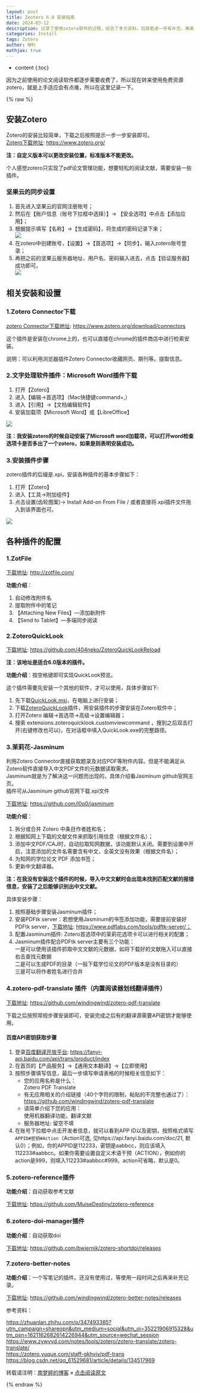 ```yaml
---
layout: post
title: Zeotero 6.0 安装指南  
date: 2024-03-12
description: 记录了使用zotero软件的过程，综合了多方资料。后续若进一步有补充，再来改进。
categories: Install
tags: Zotero
author: NMt
mathjax: true
---
```


* content
{:toc}

因为之前使用的论文阅读软件都逐步需要收费了，所以现在转来使用免费资源zotero，就是上手适应会有点难，所以在这里记录一下。  

<div style='display: none'>
@@@@
</div>





{% raw %}
## 安装Zotero  

Zotero的安装比较简单，下载之后按照提示一步一步安装即可。  
[Zotero下载地址][link_01]: https://www.zotero.org/  

**注：自定义版本可以更改安装位置，标准版本不能更改。**  

个人感觉zotero只实现了pdf论文管理功能，想要轻松的阅读文献，需要安装一些插件。  

### 坚果云的同步设置  

1. 首先进入坚果云的官网注册账号；  
2. 然后在【账户信息（账号下拉框中选择）】-> 【安全选项】中点击【添加应用】；  
3. 根据提示填写【名称】->【生成密码】，将生成的密码记录下来；  
   ![][pt_03]  
4. 在zotero中创建账号，【设置】->【首选项】->【同步】，输入zotero账号登录；  
5. 再把之前的坚果云服务器地址、用户名、密码输入进去，点击【验证服务器】成功即可。  
   ![][pt_04]  


## 相关安装和设置  

### 1.Zotero Connector下载

[zotero Connector下载地址][link_02]: https://www.zotero.org/download/connectors  

这个插件是安装在chrome上的，也可以直接在chrome的插件商店中进行检索安装。  

说明：可以利用浏览器插件Zotero Connector收藏网页、期刊等。提取信息。  

### 2.文字处理软件插件：Microsoft Word插件下载

1. 打开【Zotero】  
2. 进入【编辑->首选项】（Mac快捷键command+,）  
3. 进入【引用】->【文档编辑软件】  
4. 安装加载项【Microsoft Word】或【LibreOffice】  

![][pt_01]  

**注：我安装zotero的时候自动安装了Microsoft word加载项，可以打开word检查选项卡是否多出了一个zotero，如果是则表明安装成功。**  

### 3.安装插件步骤  

zotero插件的后缀是.xpi，安装各种插件的基本步骤如下：  

1. 打开【Zotero】  
2. 进入【工具->附加组件】  
3. 点击设置(齿轮图案)-> Install Add-on From File / 或者直接将.xpi插件文件拖入到该界面也可。  

![][pt_02]  

## 各种插件的配置  

### 1.ZotFile  

[下载地址][link_03]: http://zotfile.com/  

**功能介绍**：
1. 自动修改附件名  
2. 提取附件中的笔记  
3. 【Attaching New Files】—添加新附件  
4. 【Send to Tablet】—多端同步阅读  

### 2.ZoteroQuickLook  

[下载地址][link_04]: https://github.com/404neko/ZoteroQuickLookReload  

**注：该地址是适合6.0版本的插件。**  

**功能介绍**：按空格键即可实现QuickLook预览。  

这个插件需要先安装一个其他的软件，才可以使用，具体步骤如下:  

1. 先下载[QuickLook.msi][link_05]，在电脑上进行安装；  
2. 下载[ZoteroQuickLook][link_04]插件，用安装插件的步骤安装在Zotero软件中；  
3. 打开Zotero 编辑->首选项->高级->设置编辑器；  
4. 搜索 extensions.zoteroquicklook.customviewcommand ，搜到之后双击打开(右键修改也可以)，在对话框中填入QuickLook.exe的完整路径。  

### 3.茉莉花-Jasminum  

利用Zotero Connector直接获取题录及对应PDF等附件内容。但是不能满足从Zotero软件直接导入中文PDF文件的元数据读取需求。  
Jasminum就是为了解决这一问题而出现的，具体介绍看Jasminum github官网主页。  
插件可从Jasminum github官网下载.xpi文件  

[下载地址][link_06]: https://github.com/l0o0/jasminum  


**功能介绍**：  
1. 拆分或合并 Zotero 中条目作者姓和名；  
2. 根据知网上下载的文献文件来抓取引用信息（根据文件名）；  
3. 添加中文PDF/CAJ时，自动拉取知网数据，该功能默认关闭。需要到设置中开启，注意添加的文件名需要含有中文，全英文没有效果（根据文件名）；  
4. 为知网的学位论文 PDF 添加书签；  
5. 更新中文翻译器。  

**注：在我没有安装这个插件的时候，导入中文文献时会出现未找到匹配文献的报错信息，安装了之后能够识别出中文文献。**  

具体安装步骤：  
1. 按照基础步骤安装Jasminum插件；  
2. 安装PDFtk server：若想使用Jasminum的书签添加功能，需要提前安装好PDFtk server，[下载地址][link_07]: https://www.pdflabs.com/tools/pdftk-server/；  
3. 配置Jasminum插件: Zotero首选项中的茉莉花选项卡可以进行相关的配置；  
4. Jasminum插件配合PDFtk server主要有三个功能：  
	一是可以使用该插件抓取中文文献的元数据，如将下载好的文献拖入可以直接右击查找元数据  
	二是可以生成PDF的目录（一般下载学位论文的PDF版本是没有目录的）  
	三是可以将作者姓名进行合并  

### 4.zotero-pdf-translate 插件（内置阅读器划线翻译插件）  

[下载地址][link_08]: https://github.com/windingwind/zotero-pdf-translate  

下载之后按照常规步骤安装即可，安装完成之后有的翻译源需要API密钥才能够使用。  

#### 百度API密钥获取步骤  

1. 登录[百度翻译开放平台][link_09]: https://fanyi-api.baidu.com/api/trans/product/index  
2. 在首页的【产品服务】->【通用文本翻译】->【立即使用】  
3. 按照步骤填写信息，最后一步填写申请表格的时候相关信息如下：  
   * 您的应用名称是什么：  
   Zotero PDF Translate  
   * 有无应用相关的介绍链接（40个字符的限制，粘贴的不完整也通过了）：  
   https://github.com/windingwind/zotero-pdf-translate  
   * 请简单介绍下您的应用：  
   使用机器翻译功能，翻译文献  
   * 服务器地址: 留空不填  
4. 在账号下拉框中点击开发者信息，就可以看到APP ID以及密钥，按照格式填写`APPID#密钥#Action`（Action可选, 见https://api.fanyi.baidu.com/doc/21, 默认0）；例如，你的APPID是112233，密钥是aabbcc，则应该填入112233#aabbcc。如果你需要设置自定义术语干预（ACTION），例如你的action是999，则填入112233#aabbcc#999。action可省略，默认是0。  

### 5.zotero-reference插件  

**功能介绍**：自动获取参考文献  

[下载地址][link_10]: https://github.com/MuiseDestiny/zotero-reference  

### 6.zotero-doi-manager插件  

**功能介绍**：自动获取doi  

[下载地址][link_11]: https://github.com/bwiernik/zotero-shortdoi/releases  

### 7.zotero-better-notes  

**功能介绍**：一个写笔记的插件。还没有使用过，等使用一段时间之后再来补充记录。  

[下载地址][link_12]: https://github.com/windingwind/zotero-better-notes/releases  

参考资料：  

https://zhuanlan.zhihu.com/p/347493385?utm_campaign=shareopn&utm_medium=social&utm_oi=35221906915328&utm_psn=1621162682614226944&utm_source=wechat_session  
https://www.zywvvd.com/notes/tools/zotero/zotero-translate/zotero-translate/  
https://zotero.yuque.com/staff-gkhviy/pdf-trans  
https://blog.csdn.net/qq_61529681/article/details/134517969  

转载请注明：[南梦婷的博客](https://norah2.github.io) » [点击阅读原文](https://norah2.github.io/2023/03/12/Zotero_install/) 


<!--本文用到的链接-->

[pt_01]: https://nora-blogimg.oss-cn-hangzhou.aliyuncs.com/BlogImage/83_Zotero_install/01.png  
[pt_02]: https://nora-blogimg.oss-cn-hangzhou.aliyuncs.com/BlogImage/83_Zotero_install/02.png  
[pt_03]: https://nora-blogimg.oss-cn-hangzhou.aliyuncs.com/BlogImage/83_Zotero_install/03.png  
[pt_04]: https://nora-blogimg.oss-cn-hangzhou.aliyuncs.com/BlogImage/83_Zotero_install/04.png  


[link_01]: https://www.zotero.org/  
[link_02]: https://www.zotero.org/download/connectors  
[link_03]: http://zotfile.com/  
[link_04]: https://github.com/404neko/ZoteroQuickLookReload  
[link_05]: https://github.com/QL-Win/QuickLook/releases  
[link_06]: https://github.com/l0o0/jasminum  
[link_07]: https://www.pdflabs.com/tools/pdftk-server/  
[link_08]: https://github.com/windingwind/zotero-pdf-translate  
[link_09]: https://fanyi-api.baidu.com/api/trans/product/index  
[link_10]: https://github.com/MuiseDestiny/zotero-reference  
[link_11]: https://github.com/bwiernik/zotero-shortdoi/releases  
[link_12]: https://github.com/windingwind/zotero-better-notes/releases  

{% endraw %}
